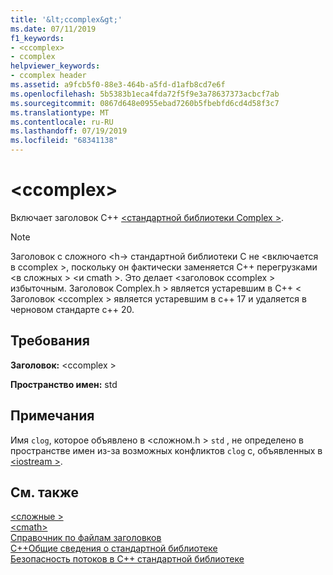 ```yaml
---
title: '&lt;ccomplex&gt;'
ms.date: 07/11/2019
f1_keywords:
- <ccomplex>
- ccomplex
helpviewer_keywords:
- ccomplex header
ms.assetid: a9fcb5f0-88e3-464b-a5fd-d1afb8cd7e6f
ms.openlocfilehash: 5b5383b1eca4fda72f5f9e3a78637373acbcf7ab
ms.sourcegitcommit: 0867d648e0955ebad7260b5fbebfd6cd4d58f3c7
ms.translationtype: MT
ms.contentlocale: ru-RU
ms.lasthandoff: 07/19/2019
ms.locfileid: "68341138"
---
```

# <a name="ltccomplexgt"></a>&lt;ccomplex&gt;

Включает заголовок C++ [ \<стандартной библиотеки Complex >](complex.md).

> [!NOTE]
> Заголовок с сложного \<h-> стандартной библиотеки C не \<включается в ccomplex >, поскольку он фактически заменяется C++ перегрузками \<в сложных > \<и cmath >. Это делает \<заголовок ccomplex > избыточным. Заголовок Complex.h > является устаревшим в C++ \< Заголовок \<ccomplex > является устаревшим в c++ 17 и удаляется в черновом стандарте c++ 20.

## <a name="requirements"></a>Требования

**Заголовок:** \<ccomplex >

**Пространство имен:** std

## <a name="remarks"></a>Примечания

Имя `clog`, которое объявлено в \<сложном.h > `std` , не определено в пространстве имен из-за возможных конфликтов `clog` с, объявленных в [ \<iostream >](iostream.md).

## <a name="see-also"></a>См. также

[\<сложные >](complex.md)\
[\<cmath>](cmath.md)\
[Справочник по файлам заголовков](cpp-standard-library-header-files.md)\
[C++Общие сведения о стандартной библиотеке](cpp-standard-library-overview.md)\
[Безопасность потоков в C++ стандартной библиотеке](thread-safety-in-the-cpp-standard-library.md)
